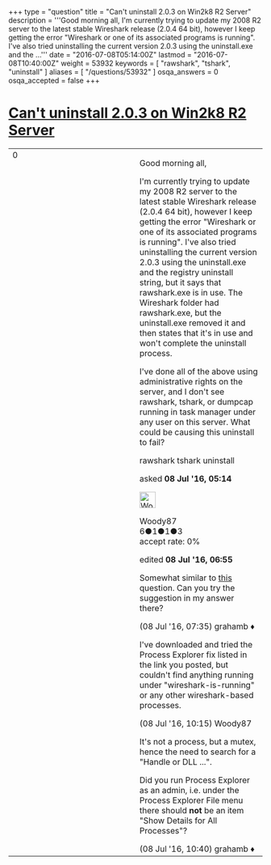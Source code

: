 +++
type = "question"
title = "Can&#x27;t uninstall 2.0.3 on Win2k8 R2 Server"
description = '''Good morning all, I&#x27;m currently trying to update my 2008 R2 server to the latest stable Wireshark release (2.0.4 64 bit), however I keep getting the error &quot;Wireshark or one of its associated programs is running&quot;. I&#x27;ve also tried uninstalling the current version 2.0.3 using the uninstall.exe and the ...'''
date = "2016-07-08T05:14:00Z"
lastmod = "2016-07-08T10:40:00Z"
weight = 53932
keywords = [ "rawshark", "tshark", "uninstall" ]
aliases = [ "/questions/53932" ]
osqa_answers = 0
osqa_accepted = false
+++

<div class="headNormal">

# [Can't uninstall 2.0.3 on Win2k8 R2 Server](/questions/53932/cant-uninstall-203-on-win2k8-r2-server)

</div>

<div id="main-body">

<div id="askform">

<table id="question-table" style="width:100%;"><colgroup><col style="width: 50%" /><col style="width: 50%" /></colgroup><tbody><tr class="odd"><td style="width: 30px; vertical-align: top"><div class="vote-buttons"><span id="post-53932-upvote" class="ajax-command post-vote up" rel="nofollow" title="I like this post (click again to cancel)"> </span><div id="post-53932-score" class="post-score" title="current number of votes">0</div><span id="post-53932-downvote" class="ajax-command post-vote down" rel="nofollow" title="I dont like this post (click again to cancel)"> </span> <span id="favorite-mark" class="ajax-command favorite-mark" rel="nofollow" title="mark/unmark this question as favorite (click again to cancel)"> </span><div id="favorite-count" class="favorite-count"></div></div></td><td><div id="item-right"><div class="question-body"><p>Good morning all,</p><p>I'm currently trying to update my 2008 R2 server to the latest stable Wireshark release (2.0.4 64 bit), however I keep getting the error "Wireshark or one of its associated programs is running". I've also tried uninstalling the current version 2.0.3 using the uninstall.exe and the registry uninstall string, but it says that rawshark.exe is in use. The Wireshark folder had rawshark.exe, but the uninstall.exe removed it and then states that it's in use and won't complete the uninstall process.</p><p>I've done all of the above using administrative rights on the server, and I don't see rawshark, tshark, or dumpcap running in task manager under any user on this server. What could be causing this uninstall to fail?</p></div><div id="question-tags" class="tags-container tags"><span class="post-tag tag-link-rawshark" rel="tag" title="see questions tagged &#39;rawshark&#39;">rawshark</span> <span class="post-tag tag-link-tshark" rel="tag" title="see questions tagged &#39;tshark&#39;">tshark</span> <span class="post-tag tag-link-uninstall" rel="tag" title="see questions tagged &#39;uninstall&#39;">uninstall</span></div><div id="question-controls" class="post-controls"></div><div class="post-update-info-container"><div class="post-update-info post-update-info-user"><p>asked <strong>08 Jul '16, 05:14</strong></p><img src="https://secure.gravatar.com/avatar/81b4de5764e2f8997da0267d3c9f91d2?s=32&amp;d=identicon&amp;r=g" class="gravatar" width="32" height="32" alt="Woody87&#39;s gravatar image" /><p><span>Woody87</span><br />
<span class="score" title="6 reputation points">6</span><span title="1 badges"><span class="badge1">●</span><span class="badgecount">1</span></span><span title="1 badges"><span class="silver">●</span><span class="badgecount">1</span></span><span title="3 badges"><span class="bronze">●</span><span class="badgecount">3</span></span><br />
<span class="accept_rate" title="Rate of the user&#39;s accepted answers">accept rate:</span> <span title="Woody87 has no accepted answers">0%</span></p></div><div class="post-update-info post-update-info-edited"><p><span> edited <strong>08 Jul '16, 06:55</strong> </span></p></div></div><div id="comments-container-53932" class="comments-container"><span id="53938"></span><div id="comment-53938" class="comment"><div id="post-53938-score" class="comment-score"></div><div class="comment-text"><p>Somewhat similar to <a href="https://ask.wireshark.org/questions/53886/wireshark-install-error">this</a> question. Can you try the suggestion in my answer there?</p></div><div id="comment-53938-info" class="comment-info"><span class="comment-age">(08 Jul '16, 07:35)</span> <span class="comment-user userinfo">grahamb ♦</span></div></div><span id="53945"></span><div id="comment-53945" class="comment"><div id="post-53945-score" class="comment-score"></div><div class="comment-text"><p>I've downloaded and tried the Process Explorer fix listed in the link you posted, but couldn't find anything running under "wireshark-is-running" or any other wireshark-based processes.</p></div><div id="comment-53945-info" class="comment-info"><span class="comment-age">(08 Jul '16, 10:15)</span> <span class="comment-user userinfo">Woody87</span></div></div><span id="53946"></span><div id="comment-53946" class="comment"><div id="post-53946-score" class="comment-score"></div><div class="comment-text"><p>It's not a process, but a mutex, hence the need to search for a "Handle or DLL ...".</p><p>Did you run Process Explorer as an admin, i.e. under the Process Explorer File menu there should <strong>not</strong> be an item "Show Details for All Processes"?</p></div><div id="comment-53946-info" class="comment-info"><span class="comment-age">(08 Jul '16, 10:40)</span> <span class="comment-user userinfo">grahamb ♦</span></div></div></div><div id="comment-tools-53932" class="comment-tools"></div><div class="clear"></div><div id="comment-53932-form-container" class="comment-form-container"></div><div class="clear"></div></div></td></tr></tbody></table>

</div>

</div>


